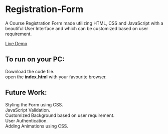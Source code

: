 # Registration-Form
A Course Registration Form made utilizing HTML, CSS and JavaScript with a beautiful User Interface and which can be customized based on user requirement.
<div><a href="https://rampentapati1111.github.io/Registration-Form/" target="_blank">Live Demo</a></div>

## To run on your PC:
Download the code file.
<br>
open the <strong>index.html</strong> with your favourite browser.
## Future Work:
Styling the Form using CSS.
<br>
JavaScript Validation.
<br>
Customized Background based on user requirement.
<br>
User Authentication.
<br>
Adding Animations using CSS.
